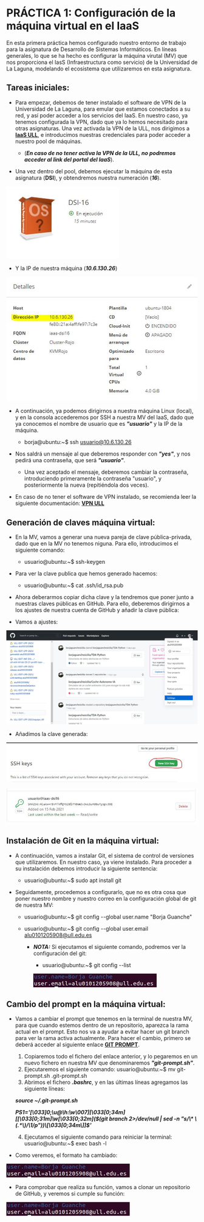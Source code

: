 # PRÁCTICA 1: Configuración de la máquina virtual en el IaaS

En esta primera práctica hemos configurado nuestro entorno de trabajo para la asignatura de Desarrollo de Sistemas Informáticos. En líneas generales, lo que se ha hecho es configurar la máquina virutal (MV) que nos proporciona el IasS (Infraestructura como servicio) de la Universidad de La Laguna, modelando el ecosistema que utilizaremos en esta asignatura.

## Tareas iniciales:

* Para empezar, debemos de tener instalado el software de VPN de la Universidad de La Laguna, para emular que estamos conectados a su red, y así poder acceder a los servicios del IaaS. En nuestro caso, ya tenemos configurada la VPN, dado que ya lo hemos necesitado para otras asignaturas. Una vez activada la VPN de la ULL, nos dirigimos a **[IaaS ULL](https://iaas.ull.es/ovirt-engine/sso/login.html)**, e introducimos nuestras credenciales para poder acceder a nuestro pool de máquinas. 

  * (***En caso de no tener activa la VPN de la ULL, no podremos acceder al link del portal del IaaS***). 

* Una vez dentro del pool, debemos ejecutar la máquina de esta asignatura (**DSI**), y obtendremos nuestra numeración (***16***).

![Numeración][numeracion]

* Y la IP de nuestra máquina (***10.6.130.26***)

![IP][IP]

* A continuación, ya podemos dirigirnos a nuestra máquina Linux (local), y en la consola accederemos por SSH a nuestra MV del IaaS, dado que ya conocemos el nombre de usuario que es ***"usuario"*** y la IP de la máquina. 

   * borja@ubuntu:~$ ssh usuario@10.6.130.26

* Nos saldrá un mensaje al que deberemos responder con ***"yes"***, y nos pedirá una contraseña, que será ***"usuario"***.
  
  * Una vez aceptado el mensaje, deberemos cambiar la contraseña, introduciendo primeramente la contraseña "usuario", y posteriormente la nueva (repitiéndola dos veces).
  

* En caso de no tener el software de VPN instalado, se recomienda leer la siguiente documentación: **[VPN ULL](https://www.ull.es/servicios/stic/2020/12/01/servicio-de-vpn-de-la-ull/)**

## Generación de claves máquina virtual:

* En la MV, vamos a generar una nueva pareja de clave pública-privada, dado que en la MV no tenemos niguna. Para ello, introducimos el siguiente comando:

  * usuario@ubuntu:~$ ssh-keygen

* Para ver la clave publica que hemos generado hacemos:

  * usuario@ubuntu:~$ cat .ssh/id_rsa.pub 

* Ahora deberarmos copiar dicha clave y la tendremos que poner junto a nuestras claves públicas en GitHub. Para ello, deberemos dirigirnos a los ajustes de nuestra cuenta de GitHub y añadir la clave pública:

* Vamos a ajustes:
 
![Ajustes][Settings1]

* Añadimos la clave generada:

![New SSH][Settings2]

![New SSH key][Settings3]

## Instalación de Git en la máquina virtual:

* A continuación, vamos a instalar Git, el sistema de control de versiones que utilizaremos. En nuestro caso, ya viene instalado. Para proceder a su instalación debemos introducir la siguiente sentencia:

  * usuario@ubuntu:~$ sudo apt install git

* Seguidamente, procedemos a configurarlo, que no es otra cosa que poner nuestro nombre y nuestro correo en la configuración global de git de nuestra MV:

  * usuario@ubuntu:~$ git config --global user.name "Borja Guanche"

  * usuario@ubuntu:~$ git config --global user.email alu0101205908@ull.edu.es

    * ***NOTA:*** Si ejecutamos el siguiente comando, podremos ver la configuración del git:
    
      * usuario@ubuntu:~$ git config --list
       
      ![Git config][gitConfig]
      
## Cambio del prompt en la máquina virtual:

* Vamos a cambiar el prompt que tenemos en la terminal de nuestra MV, para que cuando estemos dentro de un repositorio, aparezca la rama actual en el prompt. Esto nos va a ayudar a evitar hacer un git branch para ver la rama activa actualmente. Para hacer el cambio, primero se deberá acceder al siguiente enlace **[GIT PROMPT](https://github.com/git/git/blob/master/contrib/completion/git-prompt.sh)**.

   1. Copiaremos todo el fichero del enlace anterior, y lo pegaremos en un nuevo fichero en nuestra MV que denominaremos ***"git-prompt.sh"***. 
   2. Ejecutaremos el siguiente comando: usuario@ubuntu:~$ mv git-prompt.sh .git-prompt.sh
   3. Abrimos el fichero ***.bashrc***, y en las últimas líneas agregamos las siguiente líneas:
   
     ***source ~/.git-prompt.sh***
     
     ***PS1='\[\033]0;\u@\h:\w\007\]\[\033[0;34m\][\[\033[0;31m\]\w\[\033[0;32m\]($(git branch 2>/dev/null | sed -n "s/\* \(.*\)/\1/p"))\[\033[0;34m\]]$'***
 
    4. Ejecutamos el siguiente comando para reiniciar la terminal: usuario@ubuntu:~$ exec bash -l
   
* Como veremos, el formato ha cambiado:

![Prompt cambiado][cambioPrompt]

* Para comprobar que realiza su función, vamos a clonar un repositorio de GitHub, y veremos si cumple su función:

![Prompt rama][promptRama]

[Numeracion]: images/numeracion.JPG "Numeración"
[IP]: images/IP.JPG "IP"
[UsuarioIP]: images/usuariosIP.JPG "Usuario@IP"
[Settings1]: images/settings1.JPG "Ajustes"
[Settings2]: images/settings2.jpg "New SSH"
[Settings3]: images/settings3.jpg "New SSH key"
[gitConfig]: images/gitConfig.JPG "Git config"
[cambioPrompt]: images/gitConfig.JPG "Prompt cambiado"
[promptRama]: images/gitConfig.JPG "Prompt rama"
